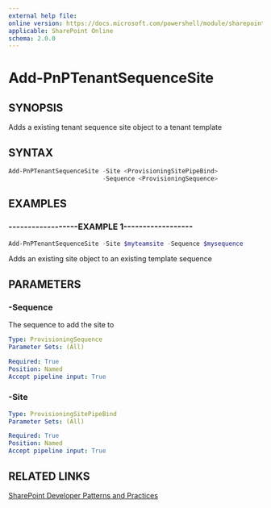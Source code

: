 ```yaml
---
external help file:
online version: https://docs.microsoft.com/powershell/module/sharepoint-pnp/add-pnptenantsequencesite
applicable: SharePoint Online
schema: 2.0.0
---
```


# Add-PnPTenantSequenceSite

## SYNOPSIS
Adds a existing tenant sequence site object to a tenant template

## SYNTAX 

```powershell
Add-PnPTenantSequenceSite -Site <ProvisioningSitePipeBind>
                          -Sequence <ProvisioningSequence>
```

## EXAMPLES

### ------------------EXAMPLE 1------------------
```powershell
Add-PnPTenantSequenceSite -Site $myteamsite -Sequence $mysequence
```

Adds an existing site object to an existing template sequence

## PARAMETERS

### -Sequence
The sequence to add the site to

```yaml
Type: ProvisioningSequence
Parameter Sets: (All)

Required: True
Position: Named
Accept pipeline input: True
```

### -Site


```yaml
Type: ProvisioningSitePipeBind
Parameter Sets: (All)

Required: True
Position: Named
Accept pipeline input: True
```

## RELATED LINKS

[SharePoint Developer Patterns and Practices](https://aka.ms/sppnp)